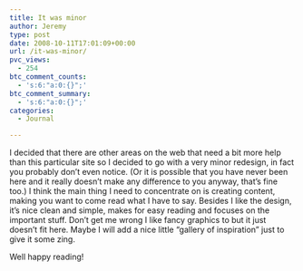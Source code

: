 ```yaml
---
title: It was minor
author: Jeremy
type: post
date: 2008-10-11T17:01:09+00:00
url: /it-was-minor/
pvc_views:
  - 254
btc_comment_counts:
  - 's:6:"a:0:{}";'
btc_comment_summary:
  - 's:6:"a:0:{}";'
categories:
  - Journal

---
```

I decided that there are other areas on the web that need a bit more help than this particular site so I decided to go with a very minor redesign, in fact you probably don&#8217;t even notice. (Or it is possible that you have never been here and it really doesn&#8217;t make any difference to you anyway, that&#8217;s fine too.) I think the main thing I need to concentrate on is creating content, making you want to come read what I have to say. Besides I like the design, it&#8217;s nice clean and simple, makes for easy reading and focuses on the important stuff. Don&#8217;t get me wrong I like fancy graphics to but it just doesn&#8217;t fit here. Maybe I will add a nice little &#8220;gallery of inspiration&#8221; just to give it some zing.

Well happy reading!